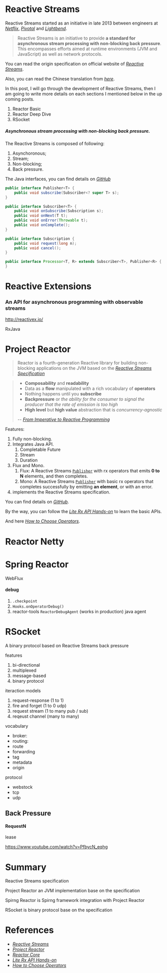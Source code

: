 # Reactive Streams

Reactive Streams started as an initiative in late 2013 between engineers at [*Netflix*](https://en.wikipedia.org/wiki/Netflix), [*Pivotal*](https://en.wikipedia.org/wiki/Pivotal_Software) and [*Lightbend*](https://en.wikipedia.org/wiki/Lightbend).

> Reactive Streams is an initiative to provide **a standard for asynchronous stream processing with non-blocking back pressure**. This encompasses efforts aimed at runtime environments (JVM and JavaScript) as well as network protocols.

You can read the origin specification on official website of [*Reactive Streams*](https://www.reactive-streams.org/).

Also, you can read the Chinese translation from [*here*](https://lexcao.github.io/zh/posts/reactive-streams).

In this post, I will go through the development of Reactive Streams, then I am going to write more details on each sections I mentioned below in the up coming posts.

1. Reactor Basic
2. Reactor Deep Dive
3. RSocket



##### **Asynchronous stream processing with non-blocking back pressure.**

The Reactive Streams is composed of following:

1. Asynchoronous;
2. Stream;
3. Non-blocking;
4. Back pressure.



The Java interfaces, you can find details on [*GitHub*](https://github.com/reactive-streams/reactive-streams-jvm)

```java
public interface Publisher<T> {
    public void subscribe(Subscriber<? super T> s);
}

public interface Subscriber<T> {
    public void onSubscribe(Subscription s);
    public void onNext(T t);
    public void onError(Throwable t);
    public void onComplete();
}

public interface Subscription {
    public void request(long n);
    public void cancel();
}

public interface Processor<T, R> extends Subscriber<T>, Publisher<R> {
}
```

# Reactive Extensions

### An API for asynchronous programming with observable streams

http://reactivex.io/

RxJava





# Project Reactor

> Reactor is a fourth-generation Reactive library for building non-blocking applications on the JVM based on the [*Reactive Streams Specification*](https://github.com/reactive-streams/reactive-streams-jvm)

> * **Composability** and **readability**
> * Data as a **flow** manipulated with a rich vocabulary of **operators**
> * Nothing happens until you **subscribe**
> * **Backpressure** or *the ability for the consumer to signal the producer that the rate of emission is too high*
> * **High level** but **high value** abstraction that is *concurrency-agnostic*
>
> -- [*From Imperative to Reactive Programming*](https://projectreactor.io/docs/core/release/reference/index.html#_from_imperative_to_reactive_programming)

Features:

1. Fully non-blocking.
2. Integrates Java API.
   1. Completable Future
   2. Stream
   3. Duration
3. Flux and Mono.
   1. Flux: A Reactive Streams [`Publisher`](https://www.reactive-streams.org/reactive-streams-1.0.3-javadoc/org/reactivestreams/Publisher.html?is-external=true) with rx operators that emits **0 to N** elements, and then completes.
   2. Mono: A Reactive Streams [`Publisher`](https://www.reactive-streams.org/reactive-streams-1.0.3-javadoc/org/reactivestreams/Publisher.html?is-external=true) with basic rx operators that completes successfully by emitting **an element**, or with an error.
4. implements the Reactive Streams specification.

You can find details on [*GitHub*](https://github.com/reactor/reactor-core).

By the way, you can follow the [*Lite Rx API Hands-on*](https://github.com/reactor/lite-rx-api-hands-on#lite-rx-api-hands-on) to learn the basic APIs.

And here [*How to Choose Operators*](https://projectreactor.io/docs/core/release/reference/index.html#which-operator).

# Reactor Netty



# Spring Reactor

WebFlux

#### debug

1. `.checkpoint`
2. `Hooks.onOperatorDebug()`
3. reactor-tools `ReactorDebugAgent` (works in production) java agent



# RSocket

A binary protocol based on Reactive Streams back pressure

features

1. bi-directional
2. multiplexed
3. message-based
4. binary protocol

iteraction models

1. request-response (1 to 1)
2. fire and forget (1 to 0 udp)
3. request stream (1 to many pub / sub)
4. reqeust channel (many to many)

vocabulary

* broker: 
* routing:
* route
* forwarding
* tag
* metadata
* origin

protocol

* webstock
* tcp
* udp

## Back Pressure

#### RequestN

lease

https://www.youtube.com/watch?v=PfbycN_eqhg



# Summary

Reactive Streams specification 

Project Reactor an JVM implementation base on the specification

Spirng Reactor is Spirng framework integration with Project Reactor

RSocket is binary protocol base on the specification

# References

* [*Reactive Streams*](https://www.reactive-streams.org/)
* [*Project Reactor*](https://projectreactor.io)
* [*Reactor Core*](https://github.com/reactor/reactor-core)
* [*Lite Rx API Hands-on*](https://github.com/reactor/lite-rx-api-hands-on#lite-rx-api-hands-on)
* [*How to Choose Operators*](https://projectreactor.io/docs/core/release/reference/index.html#which-operator)



